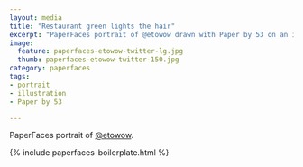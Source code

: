 ```yaml
---
layout: media
title: "Restaurant green lights the hair"
excerpt: "PaperFaces portrait of @etowow drawn with Paper by 53 on an iPad."
image: 
  feature: paperfaces-etowow-twitter-lg.jpg
  thumb: paperfaces-etowow-twitter-150.jpg
category: paperfaces
tags: 
- portrait
- illustration
- Paper by 53

---
```


PaperFaces portrait of [@etowow](http://twitter.com/etowow).

{% include paperfaces-boilerplate.html %}